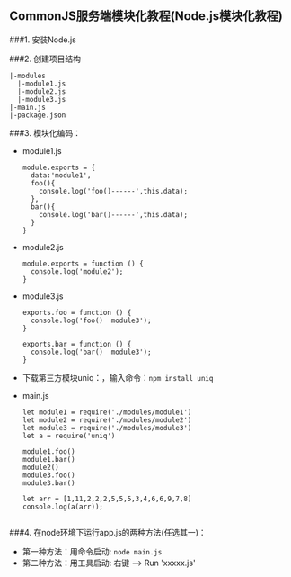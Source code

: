 ## CommonJS服务端模块化教程(Node.js模块化教程)
###1. 安装Node.js

###2. 创建项目结构
  ```
  |-modules
    |-module1.js
    |-module2.js
    |-module3.js
  |-main.js
  |-package.json
  ```
###3. 模块化编码：
  * module1.js
    ```
    module.exports = {
      data:'module1',
      foo(){
        console.log('foo()------',this.data);
      },
      bar(){
        console.log('bar()------',this.data);
      }
    }
    ```
  * module2.js
    ```
    module.exports = function () {
      console.log('module2');
    }
    ```
  * module3.js
    ```
    exports.foo = function () {
      console.log('foo()  module3');
    }
    
    exports.bar = function () {
      console.log('bar()  module3');
    }
    ```
  * 下载第三方模块uniq：，输入命令：```npm install uniq```

  * main.js 
    ```
    let module1 = require('./modules/module1')
    let module2 = require('./modules/module2')
    let module3 = require('./modules/module3')
    let a = require('uniq')
    
    module1.foo()
    module1.bar()
    module2()
    module3.foo()
    module3.bar()
    
    let arr = [1,11,2,2,2,5,5,5,3,4,6,6,9,7,8]
    console.log(a(arr));
      
    ```
###4. 在node环境下运行app.js的两种方法(任选其一)：
  * 第一种方法：用命令启动: ```node main.js```
  * 第二种方法：用工具启动: 右键 --> Run 'xxxxx.js'